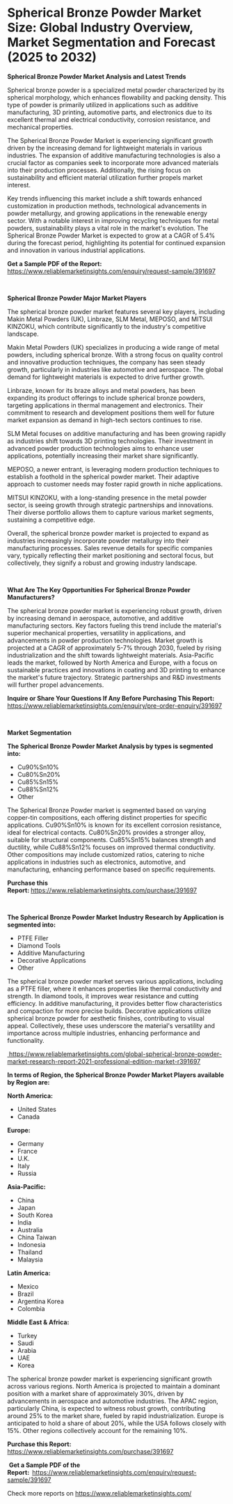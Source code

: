 <p><h1>Spherical Bronze Powder Market Size: Global Industry Overview, Market Segmentation and Forecast (2025 to 2032)</h1></p><p><strong>Spherical Bronze Powder Market Analysis and Latest Trends</strong></p>
<p><p>Spherical bronze powder is a specialized metal powder characterized by its spherical morphology, which enhances flowability and packing density. This type of powder is primarily utilized in applications such as additive manufacturing, 3D printing, automotive parts, and electronics due to its excellent thermal and electrical conductivity, corrosion resistance, and mechanical properties. </p><p>The Spherical Bronze Powder Market is experiencing significant growth driven by the increasing demand for lightweight materials in various industries. The expansion of additive manufacturing technologies is also a crucial factor as companies seek to incorporate more advanced materials into their production processes. Additionally, the rising focus on sustainability and efficient material utilization further propels market interest.</p><p>Key trends influencing this market include a shift towards enhanced customization in production methods, technological advancements in powder metallurgy, and growing applications in the renewable energy sector. With a notable interest in improving recycling techniques for metal powders, sustainability plays a vital role in the market's evolution. The Spherical Bronze Powder Market is expected to grow at a CAGR of 5.4% during the forecast period, highlighting its potential for continued expansion and innovation in various industrial applications.</p></p>
<p><strong>Get a Sample PDF of the Report:&nbsp;</strong> <a href="https://www.reliablemarketinsights.com/enquiry/request-sample/391697?utm_campaign=2441&utm_medium=2&utm_source=Github&utm_content=ia&utm_term=29032025&utm_id=spherical-bronze-powder">https://www.reliablemarketinsights.com/enquiry/request-sample/391697</a></p>
<p>&nbsp;</p>
<p><strong>Spherical Bronze Powder Major Market Players</strong></p>
<p><p>The spherical bronze powder market features several key players, including Makin Metal Powders (UK), Linbraze, SLM Metal, MEPOSO, and MITSUI KINZOKU, which contribute significantly to the industry's competitive landscape.</p><p>Makin Metal Powders (UK) specializes in producing a wide range of metal powders, including spherical bronze. With a strong focus on quality control and innovative production techniques, the company has seen steady growth, particularly in industries like automotive and aerospace. The global demand for lightweight materials is expected to drive further growth.</p><p>Linbraze, known for its braze alloys and metal powders, has been expanding its product offerings to include spherical bronze powders, targeting applications in thermal management and electronics. Their commitment to research and development positions them well for future market expansion as demand in high-tech sectors continues to rise.</p><p>SLM Metal focuses on additive manufacturing and has been growing rapidly as industries shift towards 3D printing technologies. Their investment in advanced powder production technologies aims to enhance user applications, potentially increasing their market share significantly.</p><p>MEPOSO, a newer entrant, is leveraging modern production techniques to establish a foothold in the spherical powder market. Their adaptive approach to customer needs may foster rapid growth in niche applications.</p><p>MITSUI KINZOKU, with a long-standing presence in the metal powder sector, is seeing growth through strategic partnerships and innovations. Their diverse portfolio allows them to capture various market segments, sustaining a competitive edge.</p><p>Overall, the spherical bronze powder market is projected to expand as industries increasingly incorporate powder metallurgy into their manufacturing processes. Sales revenue details for specific companies vary, typically reflecting their market positioning and sectoral focus, but collectively, they signify a robust and growing industry landscape.</p></p>
<p>&nbsp;</p>
<p><strong>What Are The Key Opportunities For Spherical Bronze Powder Manufacturers?</strong></p>
<p><p>The spherical bronze powder market is experiencing robust growth, driven by increasing demand in aerospace, automotive, and additive manufacturing sectors. Key factors fueling this trend include the material's superior mechanical properties, versatility in applications, and advancements in powder production technologies. Market growth is projected at a CAGR of approximately 5-7% through 2030, fueled by rising industrialization and the shift towards lightweight materials. Asia-Pacific leads the market, followed by North America and Europe, with a focus on sustainable practices and innovations in coating and 3D printing to enhance the market's future trajectory. Strategic partnerships and R&D investments will further propel advancements.</p></p>
<p><strong>Inquire or Share Your Questions If Any Before Purchasing This Report:</strong> <a href="https://www.reliablemarketinsights.com/enquiry/pre-order-enquiry/391697?utm_campaign=2441&utm_medium=2&utm_source=Github&utm_content=ia&utm_term=29032025&utm_id=spherical-bronze-powder">https://www.reliablemarketinsights.com/enquiry/pre-order-enquiry/391697</a></p>
<p>&nbsp;</p>
<p><strong>Market Segmentation</strong></p>
<p><strong>The Spherical Bronze Powder Market Analysis by types is segmented into:</strong></p>
<p><ul><li>Cu90%Sn10%</li><li>Cu80%Sn20%</li><li>Cu85%Sn15%</li><li>Cu88%Sn12%</li><li>Other</li></ul></p>
<p><p>The Spherical Bronze Powder market is segmented based on varying copper-tin compositions, each offering distinct properties for specific applications. Cu90%Sn10% is known for its excellent corrosion resistance, ideal for electrical contacts. Cu80%Sn20% provides a stronger alloy, suitable for structural components. Cu85%Sn15% balances strength and ductility, while Cu88%Sn12% focuses on improved thermal conductivity. Other compositions may include customized ratios, catering to niche applications in industries such as electronics, automotive, and manufacturing, enhancing performance based on specific requirements.</p></p>
<p><strong>Purchase this Report:&nbsp;</strong><a href="https://www.reliablemarketinsights.com/purchase/391697?utm_campaign=2441&utm_medium=2&utm_source=Github&utm_content=ia&utm_term=29032025&utm_id=spherical-bronze-powder">https://www.reliablemarketinsights.com/purchase/391697</a></p>
<p>&nbsp;</p>
<p><strong>The Spherical Bronze Powder Market Industry Research by Application is segmented into:</strong></p>
<p><ul><li>PTFE Filler</li><li>Diamond Tools</li><li>Additive Manufacturing</li><li>Decorative Applications</li><li>Other</li></ul></p>
<p><p>The spherical bronze powder market serves various applications, including as a PTFE filler, where it enhances properties like thermal conductivity and strength. In diamond tools, it improves wear resistance and cutting efficiency. In additive manufacturing, it provides better flow characteristics and compaction for more precise builds. Decorative applications utilize spherical bronze powder for aesthetic finishes, contributing to visual appeal. Collectively, these uses underscore the material's versatility and importance across multiple industries, enhancing performance and functionality.</p></p>
<p><a href="https://www.reliablemarketinsights.com/global-spherical-bronze-powder-market-research-report-2021-professional-edition-market-r391697?utm_campaign=2441&utm_medium=2&utm_source=Github&utm_content=ia&utm_term=29032025&utm_id=spherical-bronze-powder">&nbsp;https://www.reliablemarketinsights.com/global-spherical-bronze-powder-market-research-report-2021-professional-edition-market-r391697</a></p>
<p><strong>In terms of Region, the Spherical Bronze Powder Market Players available by Region are:</strong></p>
<p>
    <p> <strong> North America: </strong>
        <ul>
            <li>United States</li>
            <li>Canada</li>
        </ul>
        </p> 
    <p> <strong> Europe: </strong>
        <ul>
            <li>Germany</li>
            <li>France</li>
            <li>U.K.</li>
            <li>Italy</li>
            <li>Russia</li>
        </ul>
        </p> 
    <p> <strong> Asia-Pacific: </strong>
        <ul>
            <li>China</li>
            <li>Japan</li>
            <li>South Korea</li>
            <li>India</li>
            <li>Australia</li>
            <li>China Taiwan</li>
            <li>Indonesia</li>
            <li>Thailand</li>
            <li>Malaysia</li>
        </ul>
        </p> 
    <p> <strong> Latin America: </strong>
        <ul>
            <li>Mexico</li>
            <li>Brazil</li>
            <li>Argentina Korea</li>
            <li>Colombia</li>
        </ul>
        </p> 
    <p> <strong> Middle East & Africa: </strong>
        <ul>
            <li>Turkey</li>
            <li>Saudi</li>
            <li>Arabia</li>
            <li>UAE</li>
            <li>Korea</li>
        </ul>
    </p>
    </p>
<p><p>The spherical bronze powder market is experiencing significant growth across various regions. North America is projected to maintain a dominant position with a market share of approximately 30%, driven by advancements in aerospace and automotive industries. The APAC region, particularly China, is expected to witness robust growth, contributing around 25% to the market share, fueled by rapid industrialization. Europe is anticipated to hold a share of about 20%, while the USA follows closely with 15%. Other regions collectively account for the remaining 10%.</p></p>
<p><strong>Purchase this Report: </strong><a href="https://www.reliablemarketinsights.com/purchase/391697?utm_campaign=2441&utm_medium=2&utm_source=Github&utm_content=ia&utm_term=29032025&utm_id=spherical-bronze-powder">https://www.reliablemarketinsights.com/purchase/391697</a></p>
<p>&nbsp;<strong>Get a Sample PDF of the Report:&nbsp;&nbsp;</strong><a href="https://www.reliablemarketinsights.com/enquiry/request-sample/391697?utm_campaign=2441&utm_medium=2&utm_source=Github&utm_content=ia&utm_term=29032025&utm_id=spherical-bronze-powder">https://www.reliablemarketinsights.com/enquiry/request-sample/391697</a></p>
<p><strong></strong></p>
<p>Check more reports on <a href="https://www.reliablemarketinsights.com/?utm_campaign=2441&utm_medium=2&utm_source=Github&utm_content=ia&utm_term=29032025&utm_id=spherical-bronze-powder">https://www.reliablemarketinsights.com/</a></p>